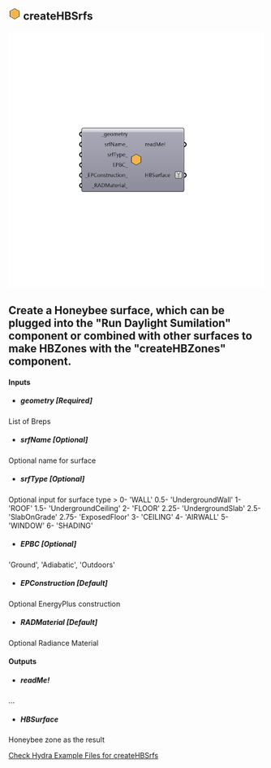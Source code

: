 ## ![](../../images/icons/createHBSrfs.png) createHBSrfs

![](../../images/components/createHBSrfs.png)

Create a Honeybee surface, which can be plugged into the "Run Daylight Sumilation" component or combined with other surfaces to make HBZones with the "createHBZones" component.
 -
 

#### Inputs
* ##### geometry [Required]
List of Breps
* ##### srfName [Optional]
Optional name for surface
* ##### srfType [Optional]
Optional input for surface type >
 0- 'WALL'
 0.5- 'UndergroundWall'
 1- 'ROOF'
 1.5- 'UndergroundCeiling'
 2- 'FLOOR'
 2.25- 'UndergroundSlab'
 2.5- 'SlabOnGrade'
 2.75- 'ExposedFloor'
 3- 'CEILING'
 4- 'AIRWALL'
 5- 'WINDOW'
 6- 'SHADING'
* ##### EPBC [Optional]
'Ground', 'Adiabatic', 'Outdoors'
* ##### EPConstruction [Default]
Optional EnergyPlus construction
* ##### RADMaterial [Default]
Optional Radiance Material

#### Outputs
* ##### readMe!
...
* ##### HBSurface
Honeybee zone as the result


[Check Hydra Example Files for createHBSrfs](https://hydrashare.github.io/hydra/index.html?keywords=Honeybee_createHBSrfs)